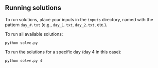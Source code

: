 ## Running solutions

To run solutions, place your inputs in the `inputs` directory, named with the pattern `day_#.txt`
(e.g., `day_1.txt`, `day_2.txt`, etc.).

To run all available solutions:

```
python solve.py
```

To run the solutions for a specific day (day 4 in this case):

```
python solve.py 4
```
